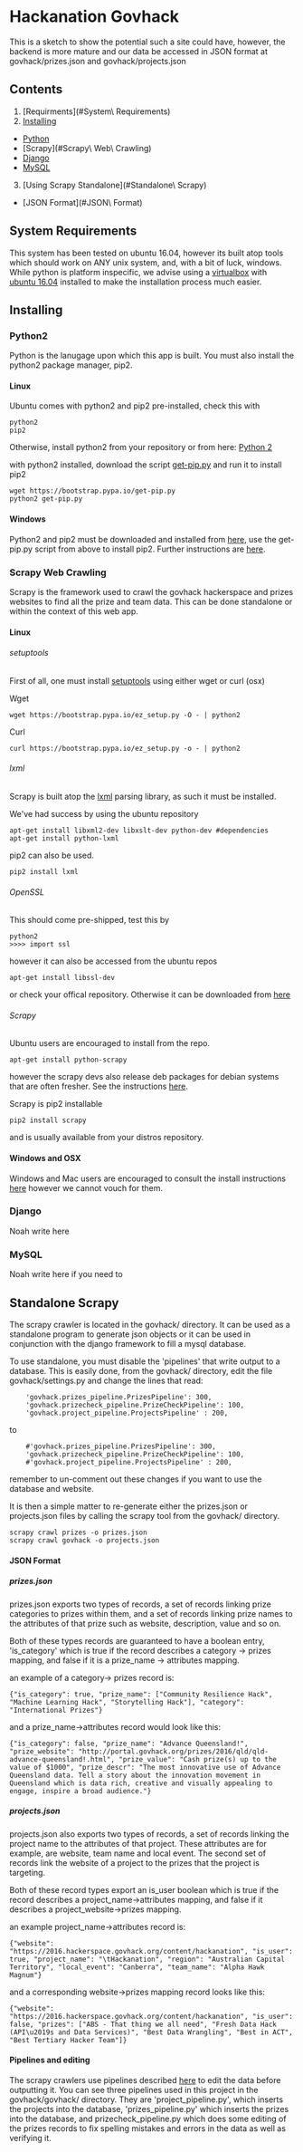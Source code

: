 # Hackanation Govhack

This is a sketch to show the potential such a site could have, however, the backend is more mature and our data 
be accessed in JSON format at govhack/prizes.json and govhack/projects.json

## Contents
1. [Requirments](#System\ Requirements)
2. [Installing](#Installing)
*  [Python](#Python2)
*  [Scrapy](#Scrapy\ Web\ Crawling)
*  [Django](#Django)
*  [MySQL](#MySQL)
3. [Using Scrapy Standalone](#Standalone\ Scrapy)
*  [JSON Format](#JSON\ Format)

## System Requirements
This system has been tested on ubuntu 16.04, however its built atop tools which should work on ANY unix system, and, with a bit of luck, windows. While python is platform inspecific, we advise using a [virtualbox](https://www.virtualbox.org/) with [ubuntu 16.04](http://releases.ubuntu.com/16.04/) installed to make the installation process much easier.

## Installing

### Python2
Python is the lanugage upon which this app is built. You must also install the python2 package manager, pip2.
#### Linux
Ubuntu comes with python2 and pip2 pre-installed, check this with
```
python2
pip2
```
Otherwise, install python2 from your repository or from here: [Python 2](https://www.python.org/downloads/release/python-2712/)

with python2 installed, download the script [get-pip.py](https://bootstrap.pypa.io/get-pip.py) and run it to install pip2
```
wget https://bootstrap.pypa.io/get-pip.py
python2 get-pip.py
```

#### Windows
Python2 and pip2 must be downloaded and installed from [here](https://www.python.org/downloads/release/python-2712/), use the get-pip.py script from above to install pip2. Further instructions are [here](https://pip.pypa.io/en/stable/installing/).



### Scrapy Web Crawling
Scrapy is the framework used to crawl the govhack hackerspace and prizes websites to find all the prize and team data. This can be done standalone or within the context of this web app.

#### Linux

###### setuptools

First of all, one must install [setuptools](https://pypi.python.org/pypi/setuptools#unix-wget) using either wget or curl (osx)

Wget
```
wget https://bootstrap.pypa.io/ez_setup.py -O - | python2

```
Curl
```
curl https://bootstrap.pypa.io/ez_setup.py -o - | python2
```

###### lxml
Scrapy is built atop the [lxml](http://lxml.de/installation.html) parsing library, as such it must be installed.

We've had success by using the ubuntu repository
```
apt-get install libxml2-dev libxslt-dev python-dev #dependencies
apt-get install python-lxml
```
pip2 can also be used.
```
pip2 install lxml
```

###### OpenSSL
This should come pre-shipped, test this by
```
python2
>>>> import ssl
```
however it can also be accessed from the ubuntu repos
```
apt-get install libssl-dev
```
or check your offical repository. Otherwise it can be downloaded from [here](https://pypi.python.org/pypi/pyOpenSSL)

###### Scrapy
Ubuntu users are encouraged to install from the repo.
```
apt-get install python-scrapy
```
however the scrapy devs also release deb packages for debian systems that are often fresher. See the instructions [here](http://doc.scrapy.org/en/latest/topics/ubuntu.html).

Scrapy is pip2 installable
```
pip2 install scrapy
```
and is usually available from your distros repository.

#### Windows and OSX
Windows and Mac users are encouraged to consult the install instructions [here](http://doc.scrapy.org/en/latest/intro/install.html) however we cannot vouch for them.

### Django
Noah write here

### MySQL
Noah write here if you need to

## Standalone Scrapy
The scrapy crawler is located in the govhack/ directory. It can be used as a standalone program to generate json objects or it can be used in conjunction with the django framework to fill a mysql database.

To use standalone, you must disable the 'pipelines' that write output to a database. This is easily done, from the govhack/ directory, edit the file govhack/settings.py and change the lines that read:
```
    'govhack.prizes_pipeline.PrizesPipeline': 300,
    'govhack.prizecheck_pipeline.PrizeCheckPipeline': 100,
    'govhack.project_pipeline.ProjectsPipeline' : 200,
```
to
```
    #'govhack.prizes_pipeline.PrizesPipeline': 300,
    'govhack.prizecheck_pipeline.PrizeCheckPipeline': 100,
    #'govhack.project_pipeline.ProjectsPipeline' : 200,
```
remember to un-comment out these changes if you want to use the database and website.

It is then a simple matter to re-generate either the prizes.json or projects.json files by calling the scrapy tool from the govhack/ directory.
```
scrapy crawl prizes -o prizes.json
scrapy crawl govhack -o projects.json
```
#### JSON Format
##### prizes.json
prizes.json exports two types of records, a set of records linking prize categories to prizes within them, and a set of records linking prize names to the attributes of that prize such as website, description, value and so on.

Both of these types records are guaranteed to have a boolean entry, 'is_category' which is true if the record describes a category -> prizes mapping, and false if it is a prize_name -> attributes mapping.

an example of a category-> prizes record is:
```
{"is_category": true, "prize_name": ["Community Resilience Hack", "Machine Learning Hack", "Storytelling Hack"], "category": "International Prizes"}

```
and a prize_name->attributes record would look like this:
```
{"is_category": false, "prize_name": "Advance Queensland!", "prize_website": "http://portal.govhack.org/prizes/2016/qld/qld-advance-queensland!.html", "prize_value": "Cash prize(s) up to the value of $1000", "prize_descr": "The most innovative use of Advance Queensland data. Tell a story about the innovation movement in Queensland which is data rich, creative and visually appealing to engage, inspire a broad audience."}
```
##### projects.json
projects.json also exports two types of records, a set of records linking the project name to the attributes of that project. These attributes are for example, are website, team name and local event. The second set of records link the website of a project to the prizes that the project is targeting.

Both of these record types export an is_user boolean which is true if the record describes a project_name->attributes mapping, and false if it describes a project_website->prizes mapping.

an example project_name->attributes record is:
```
{"website": "https://2016.hackerspace.govhack.org/content/hackanation", "is_user": true, "project_name": "\tHackanation", "region": "Australian Capital Territory", "local_event": "Canberra", "team_name": "Alpha Hawk Magnum"}
```
and a corresponding website->prizes mapping record looks like this:
```
{"website": "https://2016.hackerspace.govhack.org/content/hackanation", "is_user": false, "prizes": ["ABS - That thing we all need", "Fresh Data Hack (API\u2019s and Data Services)", "Best Data Wrangling", "Best in ACT", "Best Tertiary Hacker Team"]}
```

#### Pipelines and editing
The scrapy crawlers use pipelines described [here](http://doc.scrapy.org/en/latest/topics/item-pipeline.html) to edit the data before outputting it. You can see three pipelines used in this project in the govhack/govhack/ directory. They are 'project_pipeline.py', which inserts the projects into the database, 'prizes_pipeline.py' which inserts the prizes into the database, and prizecheck_pipeline.py which does some editing of the prizes records to fix spelling mistakes and errors in the data as well as verifying it.
